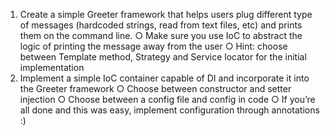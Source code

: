 1. Create a simple Greeter framework that helps users plug different
   type of messages (hardcoded strings, read from text files, etc) and
   prints them on the command line.
   ○ Make sure you use IoC to abstract the logic of printing the message away from
   the user
   ○ Hint: choose between Template method, Strategy and Service locator for the
   initial implementation
2. Implement a simple IoC container capable of DI and incorporate
   it into the Greeter framework
   ○ Choose between constructor and setter injection
   ○ Choose between a config file and config in code
   ○ If you’re all done and this was easy, implement configuration through
   annotations :)
 
